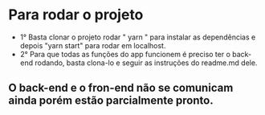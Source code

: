 # Para rodar o projeto 

* 1° Basta clonar o projeto rodar " yarn " para instalar as dependências e depois "yarn start" para rodar em localhost.
* 2° Para que todas as funções do app funcionem é preciso ter o back-end rodando, basta clona-lo e seguir as instruções do readme.md dele.

## O back-end e o fron-end não se comunicam ainda porém estão parcialmente pronto.
